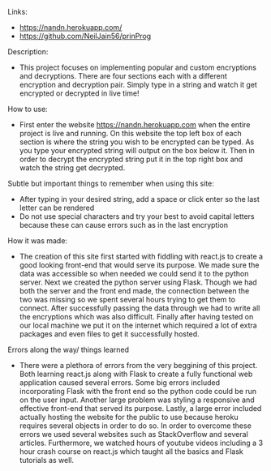 Links: 
- https://nandn.herokuapp.com/
- https://github.com/NeilJain56/prinProg

Description: 
- This project focuses on implementing popular and custom encryptions and decryptions. There are four sections each with a different encryption and decryption pair. Simply type in a string and watch it get encrypted or decrypted in live time!

How to use:
- First enter the website https://nandn.herokuapp.com when the entire project is live and running. On this website the top left box of each section is where the string you wish to be encrypted can be typed. As you type your encrypted string will output on the box below it. Then in order to decrypt the encrypted string put it in the top right box and watch the string get decrypted. 

Subtle but important things to remember when using this site: 
- After typing in your desired string, add a space or click enter so the last letter can be rendered 
- Do not use special characters and try your best to avoid capital letters because these can cause errors such as in the last encryption


How it was made:
- The creation of this site first started with fiddling with react.js to create a good looking front-end that would serve its purpose. We made sure the data was accessible so when needed we could send it to the python server. Next we created the python server using Flask. Though we had both the server and the front end made, the connection between the two was missing so we spent several hours trying to get them to connect. After successfully passing the data through we had to write all the encryptions which was also difficult. Finally after having tested on our local machine we put it on the internet which required a lot of extra packages and even files to get it successfully hosted.  


Errors along the way/ things learned 
- There were a plethora of errors from the very beggining of this project. Both learning react.js along with Flask to create a fully functional web application caused several errors. Some big errors included incorporating Flask with the front end so the python code could be run on the user input. Another large problem was styling a responsive and effective front-end that served its purpose. Lastly, a large error included actually hosting the website for the public to use because heroku requires several objects in order to do so. In order to overcome these errors we used several websites such as StackOverflow and several articles. Furthermore, we watched hours of youtube videos including a 3 hour crash course on react.js which taught all the basics and Flask tutorials as well. 



